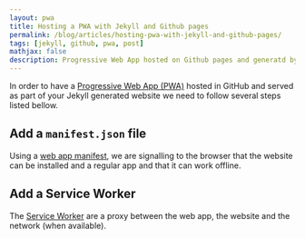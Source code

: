 ```yaml
---
layout: pwa
title: Hosting a PWA with Jekyll and Github pages
permalink: /blog/articles/hosting-pwa-with-jekyll-and-github-pages/
tags: [jekyll, github, pwa, post]
mathjax: false
description: Progressive Web App hosted on Github pages and generatd by Jekyll
---
```


In order to have a [Progressive Web App (PWA)](https://developer.mozilla.org/en-US/docs/Web/Progressive_web_apps) hosted in GitHub and served as part of your Jekyll generated website we need to follow several steps listed bellow.

## Add a `manifest.json` file

Using a [web app manifest](https://developer.mozilla.org/en-US/docs/Web/Manifest), we are signalling to the browser that the website can be installed and a regular app and that it can work offline.

## Add a Service Worker

The [Service Worker](https://developer.mozilla.org/en-US/docs/Web/API/Service_Worker_API) are a proxy between the web app, the website and the network (when available).
